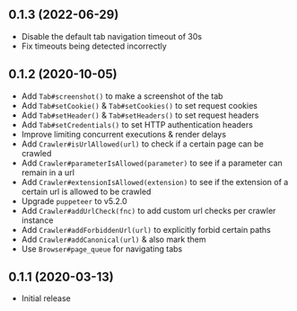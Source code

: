 ## 0.1.3 (2022-06-29)

* Disable the default tab navigation timeout of 30s
* Fix timeouts being detected incorrectly

## 0.1.2 (2020-10-05)

* Add `Tab#screenshot()` to make a screenshot of the tab
* Add `Tab#setCookie()` & `Tab#setCookies()` to set request cookies
* Add `Tab#setHeader()` & `Tab#setHeaders()` to set request headers
* Add `Tab#setCredentials()` to set HTTP authentication headers
* Improve limiting concurrent executions & render delays
* Add `Crawler#isUrlAllowed(url)` to check if a certain page can be crawled
* Add `Crawler#parameterIsAllowed(parameter)` to see if a parameter can remain in a url
* Add `Crawler#extensionIsAllowed(extension)` to see if the extension of a certain url is allowed to be crawled
* Upgrade `puppeteer` to v5.2.0
* Add `Crawler#addUrlCheck(fnc)` to add custom url checks per crawler instance
* Add `Crawler#addForbiddenUrl(url)` to explicitly forbid certain paths
* Add `Crawler#addCanonical(url)` & also mark them
* Use `Browser#page_queue` for navigating tabs

## 0.1.1 (2020-03-13)

* Initial release